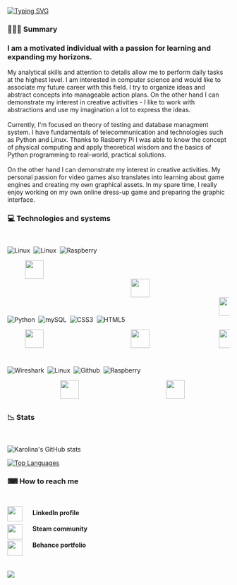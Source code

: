 


[![Typing SVG](https://readme-typing-svg.demolab.com?font=consolas&weight=500&size=60&pause=1000&color=000000AA&background=7BA1F100&center=true&vCenter=true&width=435&lines=Karolina+Sas)](https://git.io/typing-svg)

<h3> 👩🏻‍💻 Summary </h3>


<h3>I am a motivated individual with a passion for learning and expanding my horizons. </h3>
My analytical skills and attention to details allow me to perform daily tasks at the highest level. 
I am interested in computer science and would like to associate my future career with this field. I try to organize ideas and abstract concepts into manageable action plans. On the other hand I can demonstrate my interest in creative activities - I like to work with abstractions and use my imagination a lot to express the ideas. </br>

</br>
Currently, I'm focused on theory of testing and database managment system. I have fundamentals of telecommunication and technologies such as Python and Linux. Thanks to Rasberry Pi I was able to know the concept of physical computing and apply theoretical wisdom and the basics of Python programming to real-world, practical solutions. 
</br></br>
On the other hand I can demonstrate my interest in creative activities. My personal passion for video games also translates into learning about game engines and creating my own graphical assets. In my spare time, I really enjoy working on my own online dress-up game and preparing the graphic interface. 

<h3> 💻 Technologies and systems </h3><br /> 


![Linux](https://custom-icon-badges.demolab.com/badge/-Linux-A5ABCC?style=for-the-badge)&nbsp; 
![Linux](https://custom-icon-badges.demolab.com/badge/-Windows-A5ABCC?style=for-the-badge)&nbsp;
![Raspberry](https://custom-icon-badges.demolab.com/badge/-Raspberry-A5ABCC?style=for-the-badge)&nbsp;

<!-- <dl>
<dd>  <img align="left" img height="42" width="42" style="margin-right: 500px;" src="https://cdn.simpleicons.org/Linux/494161" />  </dd>
</dl>
 -->
 
<dl><dd>
<img align="left" img height="42" width="42" style="margin-right: 500px;" src="https://cdn.simpleicons.org/Linux/494161" />  
</dd></dl>

<dd><dl><dd><dl><dd><dl><dd><dl><dd><dl><dd><dl><dd><dl>
<img align="left" img height="42" width="42" style="margin-right: 500px;" src="https://cdn.simpleicons.org/Windows/494161" />  
</dd></dl></dd></dl></dd></dl></dd></dl></dd></dl></dd></dl></dd></dl>

<dl><dd><dl><dd><dl><dd><dl><dd><dl><dd><dl><dd><dl><dd><dl><dd><dl><dd><dl><dd><dl><dd><dl><dd>
<img align="left" img height="42" width="42" style="margin-right: 500px;"  src="https://cdn.simpleicons.org/Raspberrypi/494161" />  
</dd></dl></dd></dl></dd></dl></dd></dl></dd></dl></dd></dl></dd></dl></dd></dl></dd></dl></dd></dl></dd></dl></dd></dl>


</br></br>

![Python](https://custom-icon-badges.demolab.com/badge/-Python-AE82CE?style=for-the-badge)&nbsp;
![mySQL](https://custom-icon-badges.demolab.com/badge/-mySQL-AE82CE?style=for-the-badge)&nbsp;
![CSS3](https://custom-icon-badges.demolab.com/badge/-CSS3-AE82CE?style=for-the-badge)&nbsp;
![HTML5](https://custom-icon-badges.demolab.com/badge/-HTML5-AE82CE?style=for-the-badge)&nbsp;
  <dl><dd>
 <img align="left" img height="42" width="42" style="padding-right:20px;"  src="https://cdn.simpleicons.org/Python/494161" />
  </dd></dl>
 <dd><dl><dd><dl><dd><dl><dd><dl><dd><dl><dd><dl><dd>
 <img align="left" img height="42" width="42" style="padding-right:20px;"  src="https://cdn.simpleicons.org/mySQL/494161" /> 
 </dd></dl></dd></dl></dd></dl></dd></dl></dd></dl></dd></dl></dd>
  
  <dd><dl><dd><dl><dd><dl><dd><dl><dd><dl><dd><dl><dd><dl><dd><dl><dd><dl><dd><dl><dd><dd><dl><dd>
 <img align="left" img height="42" width="42" style="padding-right:20px;"  src="https://cdn.simpleicons.org/CSS3/494161" />
  </dd></dl></dd></dl></dd></dl></dd></dl></dd></dl></dd></dl></dd></dl></dd></dl></dd></dl></dd></dl></dd></dl></dd>
  
  <dd><dl><dd><dl><dd><dl><dd><dl><dd><dl><dd><dl><dd><dl><dd><dl><dd><dl><dd><dl><dd><dd><dl><dd><dd><dd><dl><dd>
 <img align="left" img height="42" width="42" style="padding-right:20px;"  src="https://cdn.simpleicons.org/HTML5/494161" />
   </dd></dl></dd></dl></dd></dl></dd></dl></dd></dl></dd></dl></dd></dl></dd></dl></dd></dl></dd></dl></dd></dl></dd></dl></dd></dl></dd>

</br></br>

![Wireshark](https://custom-icon-badges.demolab.com/badge/-Wireshark-A5ABCC?style=for-the-badge)&nbsp;
![Linux](https://custom-icon-badges.demolab.com/badge/-Unity-A5ABCC?style=for-the-badge)&nbsp;
![Github](https://custom-icon-badges.demolab.com/badge/-Github-A5ABCC?style=for-the-badge)&nbsp;
![Raspberry](https://custom-icon-badges.demolab.com/badge/-Visual%20Studio%20Code-A5ABCC?style=for-the-badge)&nbsp;
<div>
  <dd><dl><dd><dl><dd><dl>
  <img align="left" img height="42" width="42" style="margin-right:40px;"  src="https://cdn.simpleicons.org/Wireshark/494161" />
  <dd><dl><dd><dl><dd><dl>
  
<dd><dl><dd><dl><dd><dl>
  <img align="left" img height="42" width="42" style="margin-right:100px"  src="https://cdn.simpleicons.org/Unity/494161" />
  <dd><dl><dd><dl><dd><dl>
    
  <dd><dl><dd><dl>
  <img align="left" img height="42" width="42" style="padding-right:20px;"  src="https://cdn.simpleicons.org/Github/494161" />
   <dd><dl><dd><dl>
      
  <dd><dl><dd><dl><dd><dl><dd>
  <img align="left" img height="42" width="42" style="padding-right:20px;"  src="https://cdn.simpleicons.org/VisualStudioCode/494161" />
 <dd><dl><dd><dl><dd><dl></dd>
   </div> 
</br></br></br>
 
    
 <h3>📉 Stats</h3></br>
    
   
![Karolina's GitHub stats](https://github-readme-stats-ten-gilt.vercel.app/api?username=karolina-sas&count_private=true&show_icons=true&theme=material-palenight&border_color=ff59ff)  
       
<!-- ![Top Languages](https://github-readme-stats.vercel.app/api/top-langs/?username=karolina-sas&theme=material-palenight&hide=jupyter%20notebook&layout=compact&border_color=ff59ff) -->

[![Top Languages](https://github-readme-stats-ten-gilt.vercel.app/api/top-langs/?username=karolina-sas&layout=compact&theme=material-palenight&hide=jupyter%20notebook&border_color=ff59ff)](https://github.com/anuraghazra/github-readme-stats)
    
<!-- <a href="https://github.com/anuraghazra/github-readme-stats">
  <img align="center" src="https://github-readme-stats.vercel.app/api?username=karolina-sas&show_icons=true&theme=material-palenight" />
</a>
<a href="https://github.com/anuraghazra/convoychat">
  <img align="center" src="https://github-readme-stats.vercel.app/api/top-langs/?username=karolina-sas&theme=material-palenight&hide=jupyter%20notebook&layout=compact" />
   -->

 <!--<img align="left" img height="120" width="120" style="margin-right:100px"  src="https://github.com/Karolina-Sas/Karolina-Sas/assets/68974023/718ab1f4-82a0-4d27-810f-79893f378169"/>-->
 



<h3> ⌨ How to reach me</h3> <br />

[<img align="left" img height="34" width="34" style="padding-right:20px;"  src="https://cdn.simpleicons.org/Linkedin/AE82CE" />](https://www.linkedin.com/in/karolina-sas//) <h4>LinkedIn profile</h4> 

[<img align="left" img height="34" width="34" style="padding-right:20px;"  src="https://cdn.simpleicons.org/Steam/AE82CE" />](https://steamcommunity.com/profiles/76561198830860627/) <h4>Steam community</h4>

[<img align="left" img height="34" width="34" style="padding-right:20px;"  src="https://cdn.simpleicons.org/Behance/AE82CE" />](https://www.behance.net/karolinasas/projects) <h4>Behance portfolio</h4>

</br>
 
![](https://komarev.com/ghpvc/?username=Karolina-Sas&color=A5ABCC&style=flat-square)

</br></br>
 
<!--
**Karolina-Sas/Karolina-Sas** is a ✨ _special_ ✨ repository because its `README.md` (this file) appears on your GitHub profile.

Here are some ideas to get you started:

</br></br>

- 🔭 I’m currently working on ...
- 🌱 I’m currently learning ...
- 👯 I’m looking to collaborate on ...
- 🤔 I’m looking for help with ...
- 💬 Ask me about ...
- 📫 How to reach me: ...
- 😄 Pronouns: ...
- ⚡ Fun fact: ...
-->
